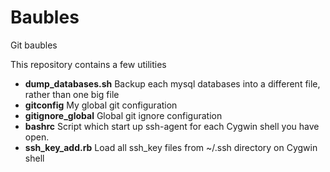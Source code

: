 Baubles
=======

Git baubles

This repository contains a few utilities

- **dump_databases.sh** Backup each mysql databases into a different file, rather than one big file
- **gitconfig** My global git configuration
- **gitignore_global**  Global git ignore configuration
- **bashrc**  Script which start up ssh-agent for each Cygwin shell you have open.
- **ssh_key_add.rb** Load all ssh_key files from ~/.ssh directory on Cygwin shell
